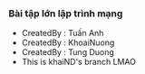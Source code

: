 ### Bài tập lớn lập trình mạng

- CreatedBy : Tuấn Anh
- CreatedBy : KhoaiNuong
- CreatedBy : Tung Duong
- This is khaiND's branch LMAO
